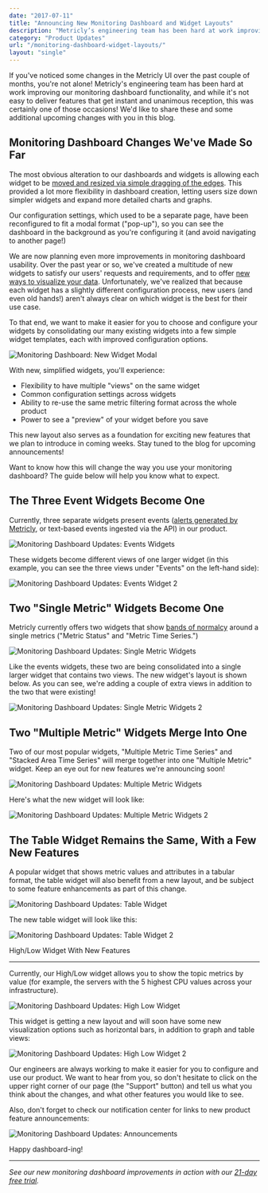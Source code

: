 ```yaml
---
date: "2017-07-11"
title: "Announcing New Monitoring Dashboard and Widget Layouts"
description: "Metricly’s engineering team has been hard at work improving our monitoring dashboard functionality! Check out these upcoming changes."
category: "Product Updates"
url: "/monitoring-dashboard-widget-layouts/"
layout: "single"
---
```

If you've noticed some changes in the Metricly UI over the past couple of months, you're not alone! Metricly's engineering team has been hard at work improving our monitoring dashboard functionality, and while it's not easy to deliver features that get instant and unanimous reception, this was certainly one of those occasions! We'd like to share these and some additional upcoming changes with you in this blog.

Monitoring Dashboard Changes We've Made So Far
----------------------------------------------

The most obvious alteration to our dashboards and widgets is allowing each widget to be [moved and resized via simple dragging of the edges](/netuitive-dashboard-upgrades). This provided a lot more flexibility in dashboard creation, letting users size down simpler widgets and expand more detailed charts and graphs.

Our configuration settings, which used to be a separate page, have been reconfigured to fit a modal format ("pop-up"), so you can see the dashboard in the background as you're configuring it (and avoid navigating to another page!)

We are now planning even more improvements in monitoring dashboard usability. Over the past year or so, we've created a multitude of new widgets to satisfy our users' requests and requirements, and to offer [new ways to visualize your data](/devops-dashboard-best-practices). Unfortunately, we've realized that because each widget has a slightly different configuration process, new users (and even old hands!) aren't always clear on which widget is the best for their use case.

To that end, we want to make it easier for you to choose and configure your widgets by consolidating our many existing widgets into a few simple widget templates, each with improved configuration options.

![Monitoring Dashboard: New Widget Modal](/wp-content/uploads/2017/07/New-Widget-Modal-1024x457.png)

With new, simplified widgets, you'll experience:

-   Flexibility to have multiple "views" on the same widget
-   Common configuration settings across widgets
-   Ability to re-use the same metric filtering format across the whole product
-   Power to see a "preview" of your widget before you save

This new layout also serves as a foundation for exciting new features that we plan to introduce in coming weeks. Stay tuned to the blog for upcoming announcements!

Want to know how this will change the way you use your monitoring dashboard? The guide below will help you know what to expect.

The Three Event Widgets Become One
----------------------------------

Currently, three separate widgets present events ([alerts generated by Metricly](/effective-monitoring-alert-rules), or text-based events ingested via the API) in our product.

![Monitoring Dashboard Updates: Events Widgets](/wp-content/uploads/2017/07/Events-Widgets-1024x321.png)

These widgets become different views of one larger widget (in this example, you can see the three views under "Events" on the left-hand side):

![Monitoring Dashboard Updates: Events Widget 2](/wp-content/uploads/2017/07/Events-Widget-2-1024x455.png)

Two "Single Metric" Widgets Become One
--------------------------------------

Metricly currently offers two widgets that show [bands of normalcy](/what-is-anomaly-detection) around a single metrics ("Metric Status" and "Metric Time Series.")

![Monitoring Dashboard Updates: Single Metric Widgets](/wp-content/uploads/2017/07/Single-Metric-Widgets-1024x449.png)

Like the events widgets, these two are being consolidated into a single larger widget that contains two views. The new widget's layout is shown below. As you can see, we're adding a couple of extra views in addition to the two that were existing!

![Monitoring Dashboard Updates: Single Metric Widgets 2](/wp-content/uploads/2017/07/Single-Metric-Widgets-2-1024x457.png)

Two "Multiple Metric" Widgets Merge Into One
--------------------------------------------

Two of our most popular widgets, "Multiple Metric Time Series" and "Stacked Area Time Series" will merge together into one "Multiple Metric" widget. Keep an eye out for new features we're announcing soon!

![Monitoring Dashboard Updates: Multiple Metric Widgets](/wp-content/uploads/2017/07/Multiple-Metric-Widgets-1024x470.png)

Here's what the new widget will look like:

![Monitoring Dashboard Updates: Multiple Metric Widgets 2](/wp-content/uploads/2017/07/Multiple-Metric-Widget-2-1024x455.png)

The Table Widget Remains the Same, With a Few New Features
----------------------------------------------------------

A popular widget that shows metric values and attributes in a tabular format, the table widget will also benefit from a new layout, and be subject to some feature enhancements as part of this change.

![Monitoring Dashboard Updates: Table Widget](/wp-content/uploads/2017/07/Table-Widget.png)

The new table widget will look like this:

![Monitoring Dashboard Updates: Table Widget 2](/wp-content/uploads/2017/07/Table-Widget-2-1024x457.png)

High/Low Widget With New Features

-----------------------------------

Currently, our High/Low widget allows you to show the topic metrics by value (for example, the servers with the 5 highest CPU values across your infrastructure).

![Monitoring Dashboard Updates: High Low Widget](/wp-content/uploads/2017/07/High-Low-Widget.png)

This widget is getting a new layout and will soon have some new visualization options such as horizontal bars, in addition to graph and table views:

![Monitoring Dashboard Updates: High Low Widget 2](/wp-content/uploads/2017/07/High-Low-Widget-2-1024x456.png)

Our engineers are always working to make it easier for you to configure and use our product. We want to hear from you, so don't hesitate to click on the upper right corner of our page (the "Support" button) and tell us what you think about the changes, and what other features you would like to see.

Also, don't forget to check our notification center for links to new product feature announcements:

![Monitoring Dashboard Updates: Announcements](/wp-content/uploads/2017/07/Annopuncements.png)

Happy dashboard-ing!

* * * * *

*See our new monitoring dashboard improvements in action with our [21-day free trial](http://app.netuitive.com/signup).*
